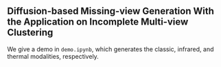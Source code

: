 ## Diffusion-based Missing-view Generation With the Application on Incomplete Multi-view Clustering
We give a demo in `demo.ipynb`, which generates the classic, infrared, and thermal modalities, respectively.